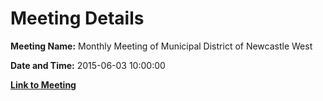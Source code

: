 # Meeting Details

**Meeting Name:** Monthly Meeting of Municipal District of Newcastle West

**Date and Time:** 2015-06-03 10:00:00

**[Link to Meeting](https://www.limerick.ie/council/whats-on/monthly-meeting-municipal-district-newcastle-west-19)**
